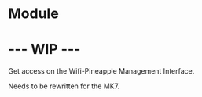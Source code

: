 # Module
# --- WIP ---
Get access on the Wifi-Pineapple Management Interface.

Needs to be rewritten for the MK7.
